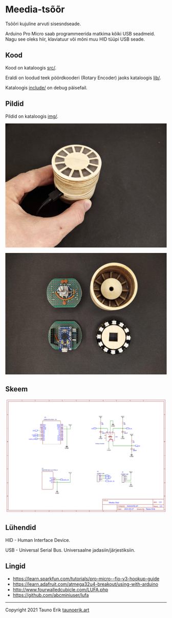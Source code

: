 # Meedia-tsõõr

Tsõõri kujuline arvuti sisesndseade.

Arduino Pro Micro saab programmeerida matkima kõiki USB seadmeid. Nagu see oleks hiir, klaviatuur või mõni muu HID tüüpi USB seade.

## Kood

Kood on kataloogis [src/](src/).

Eraldi on loodud teek pöördkooderi (Rotary Encoder) jaoks kataloogis [lib/](lib/).

Kataloogis [include/](include/) on debug päisefail.

## Pildid

Pildid on kataloogis [img/](img/).

![Media tsõõr](img/IMG_20210328_111222.jpg)

![Detailid](img/IMG_20210322_202354.jpg)

## Skeem

![Skeem](img/Schematic_Kasitsi_media-dial_2021-03-27.png)

## Lühendid

HID - Human Interface Device.

USB - Universal Serial Bus. Universaalne jadasiin/järjestiksiin.

## Lingid

- https://learn.sparkfun.com/tutorials/pro-micro--fio-v3-hookup-guide
- https://learn.adafruit.com/atmega32u4-breakout/using-with-arduino
- http://www.fourwalledcubicle.com/LUFA.php
- https://github.com/abcminiuser/lufa

___

Copyright 2021 Tauno Erik [taunoerik.art](https://taunoerik.art)
